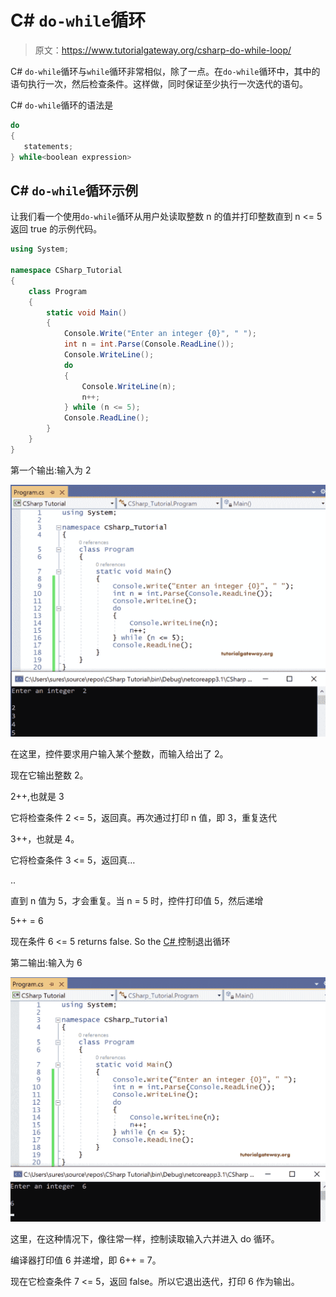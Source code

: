 # C# `do-while`循环

> 原文：<https://www.tutorialgateway.org/csharp-do-while-loop/>

C# `do-while`循环与`while`循环非常相似，除了一点。在`do-while`循环中，其中的语句执行一次，然后检查条件。这样做，同时保证至少执行一次迭代的语句。

C# `do-while`循环的语法是

```cs
do
{
   statements;
} while<boolean expression>
```

## C# `do-while`循环示例

让我们看一个使用`do-while`循环从用户处读取整数 n 的值并打印整数直到 n <= 5 返回 true 的示例代码。

```cs
using System;

namespace CSharp_Tutorial
{
    class Program
    {
        static void Main()
        {
            Console.Write("Enter an integer {0}", " ");
            int n = int.Parse(Console.ReadLine());
            Console.WriteLine();
            do
            {
                Console.WriteLine(n);
                n++;
            } while (n <= 5);
            Console.ReadLine();
        }
    }
}

```

第一个输出:输入为 2

![C# Do While Loop 1](img/b9d1ca8715d120176d7567fb110b342c.png)

在这里，控件要求用户输入某个整数，而输入给出了 2。

现在它输出整数 2。

2++,也就是 3

它将检查条件 2 <= 5，返回真。再次通过打印 n 值，即 3，重复迭代

3++，也就是 4。

它将检查条件 3 <= 5，返回真…

..

直到 n 值为 5，才会重复。当 n = 5 时，控件打印值 5，然后递增

5++ = 6

现在条件 6 <= 5 returns false. So the [C# ](https://www.tutorialgateway.org/csharp-tutorial/) 控制退出循环

第二输出:输入为 6

![C# Do While Loop 2](img/84d0e5d53fce4107b90a57c8cb7aaf9e.png)

这里，在这种情况下，像往常一样，控制读取输入六并进入 do 循环。

编译器打印值 6 并递增，即 6++ = 7。

现在它检查条件 7 <= 5，返回 false。所以它退出迭代，打印 6 作为输出。